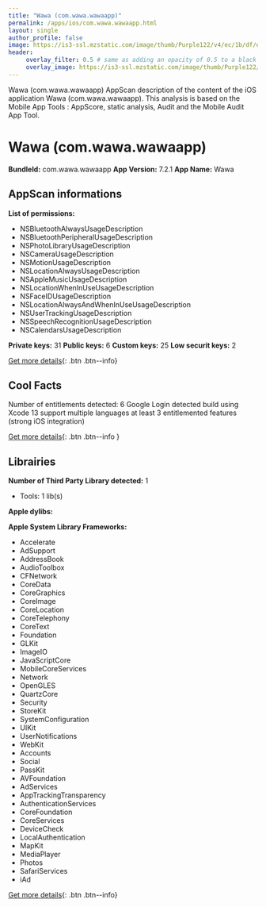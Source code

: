 ```yaml
---
title: "Wawa (com.wawa.wawaapp)"
permalink: /apps/ios/com.wawa.wawaapp.html
layout: single
author_profile: false
image: https://is3-ssl.mzstatic.com/image/thumb/Purple122/v4/ec/1b/df/ec1bdfe2-639e-e28a-874f-0056a74e51da/AppIcon-1x_U007emarketing-0-10-0-85-220.png/512x512bb.jpg
header: 
     overlay_filter: 0.5 # same as adding an opacity of 0.5 to a black background
     overlay_image: https://is3-ssl.mzstatic.com/image/thumb/Purple122/v4/ec/1b/df/ec1bdfe2-639e-e28a-874f-0056a74e51da/AppIcon-1x_U007emarketing-0-10-0-85-220.png/512x512bb.jpg
---
```

Wawa (com.wawa.wawaapp) AppScan description of the content of the iOS application Wawa (com.wawa.wawaapp). This analysis is based on the Mobile App Tools : AppScore, static analysis, Audit and the Mobile Audit App Tool.

# Wawa (com.wawa.wawaapp)

**BundleId:** com.wawa.wawaapp
**App Version:** 7.2.1
**App Name:** Wawa


## AppScan informations 

**List of permissions:** 
- NSBluetoothAlwaysUsageDescription
- NSBluetoothPeripheralUsageDescription
- NSPhotoLibraryUsageDescription
- NSCameraUsageDescription
- NSMotionUsageDescription
- NSLocationAlwaysUsageDescription
- NSAppleMusicUsageDescription
- NSLocationWhenInUseUsageDescription
- NSFaceIDUsageDescription
- NSLocationAlwaysAndWhenInUseUsageDescription
- NSUserTrackingUsageDescription
- NSSpeechRecognitionUsageDescription
- NSCalendarsUsageDescription
  
  
**Private keys:** 31
**Public keys:** 6
**Custom keys:** 25
**Low securit keys:** 2
  
[Get more details](/pricing.html){: .btn .btn--info}

## Cool Facts

Number of entitlements detected: 6
Google Login detected
build using Xcode 13
support multiple languages
at least 3 entitlemented features (strong iOS integration)
  
[Get more details](/pricing.html){: .btn .btn--info }

## Librairies 
**Number of Third Party Library detected:** 1
- Tools: 1 lib(s)


**Apple dylibs:**


**Apple System Library Frameworks:**
- Accelerate
- AdSupport
- AddressBook
- AudioToolbox
- CFNetwork
- CoreData
- CoreGraphics
- CoreImage
- CoreLocation
- CoreTelephony
- CoreText
- Foundation
- GLKit
- ImageIO
- JavaScriptCore
- MobileCoreServices
- Network
- OpenGLES
- QuartzCore
- Security
- StoreKit
- SystemConfiguration
- UIKit
- UserNotifications
- WebKit
- Accounts
- Social
- PassKit
- AVFoundation
- AdServices
- AppTrackingTransparency
- AuthenticationServices
- CoreFoundation
- CoreServices
- DeviceCheck
- LocalAuthentication
- MapKit
- MediaPlayer
- Photos
- SafariServices
- iAd


  
[Get more details](/pricing.html){: .btn .btn--info}

